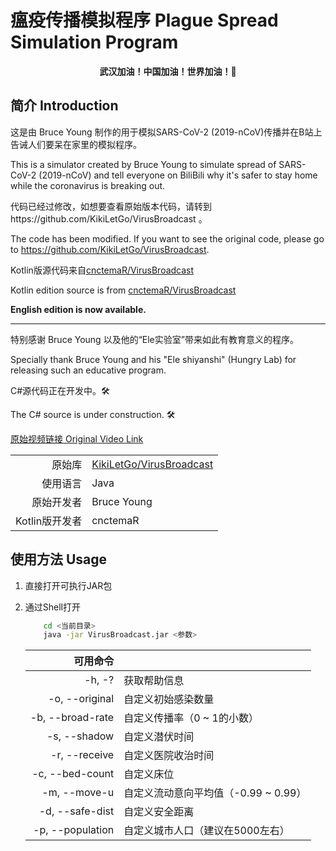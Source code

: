 # 瘟疫传播模拟程序 Plague Spread Simulation Program

<p align="center"><b>武汉加油！中国加油！世界加油！💪</b></p>

## 简介 Introduction

这是由 Bruce Young 制作的用于模拟SARS-CoV-2 (2019-nCoV)传播并在B站上告诫人们要呆在家里的模拟程序。

This is a simulator created by Bruce Young to simulate spread of SARS-CoV-2 (2019-nCoV) 
and tell everyone on BiliBili why it's safer to stay home while the coronavirus is breaking out.  


代码已经过修改，如想要查看原始版本代码，请转到https://github.com/KikiLetGo/VirusBroadcast 。

The code has been modified. If you want to see the original code, please go to https://github.com/KikiLetGo/VirusBroadcast.

Kotlin版源代码来自[cnctemaR/VirusBroadcast](https://github.com/cnctemaR/VirusBroadcast)

Kotlin edition source is from [cnctemaR/VirusBroadcast](https://github.com/cnctemaR/VirusBroadcast)

**English edition is now available.**

---

特别感谢 Bruce Young 以及他的“Ele实验室”带来如此有教育意义的程序。

Specially thank Bruce Young and his "Ele shiyanshi" (Hungry Lab) for releasing such an educative program.

C#源代码正在开发中。🛠

The C# source is under construction. 🛠

[原始视频链接 Original Video Link](https://www.bilibili.com/video/av86478875?spm_id_from=333.5.b_6c6966655f6461696c79.18)

|||
| --: | :-- |
| 原始库 | [KikiLetGo/VirusBroadcast](https://github.com/KikiLetGo/VirusBroadcast) |
| 使用语言 | Java |
| 原始开发者 | Bruce Young |
| Kotlin版开发者 | cnctemaR |

## 使用方法 Usage

1. 直接打开可执行JAR包
2. 通过Shell打开
	```bash
		cd <当前目录>
		java -jar VirusBroadcast.jar <参数>
	```

	| 可用命令 ||
	| --: | :-- |
	| -h, -? | 获取帮助信息 |
	| -o, --original | 自定义初始感染数量 |
	| -b, --broad-rate | 自定义传播率（0 ~ 1的小数） |
	| -s, --shadow | 自定义潜伏时间 |
	| -r, --receive | 自定义医院收治时间 |
	| -c, --bed-count | 自定义床位 |
	| -m, --move-u | 自定义流动意向平均值（-0.99 ~ 0.99） |
	| -d, --safe-dist | 自定义安全距离 |
	| -p, --population | 自定义城市人口（建议在5000左右） |
